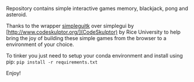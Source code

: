 Repository contains simple interactive games memory, blackjack, pong and asteroid.

Thanks to the wrapper [simpleguitk](https://github.com/dholm/simpleguitk/) over simplegui by 
[http://www.codeskulptor.org/](CodeSkulptor) by Rice University to help bring the joy of building these simple games 
from the browser to a environment of your choice.

To tinker you just need to setup your conda environment and install using pip:
`pip install -r requirements.txt`

Enjoy!